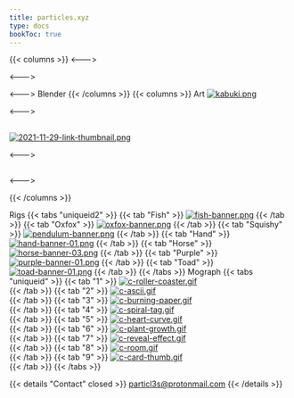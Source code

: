 ```yaml
---
title: particles.xyz
type: docs
bookToc: true
---
```

{{< columns >}}
<--->

<--->

<--->
Blender 
{{< /columns >}}
{{< columns >}}
Art
[![kabuki.png](https://i.postimg.cc/YMPRd3Q0/kabuki.png)](/kabuki)

<--->
## 
[![2021-11-29-link-thumbnail.png](https://i.postimg.cc/Qh43pZW2/2021-11-29-link-thumbnail.png)](/scythe)



<--->
## 

<--->


{{< /columns >}}

Rigs
{{< tabs "uniqueid2" >}}
{{< tab "Fish" >}}
[![fish-banner.png](https://i.postimg.cc/L5HQzh7w/fish-banner.png)](/fish_rig/)
{{< /tab >}}
{{< tab "Oxfox" >}}
[![oxfox-banner.png](https://i.postimg.cc/dJBsZH3y/oxfox-banner.png)](/oxfox_rig/)
{{< /tab >}}
{{< tab "Squishy" >}}
[![pendulum-banner.png](https://i.postimg.cc/y8DmPx5t/pendulum-banner.png)](/squishy_rig/)
{{< /tab >}}
{{< tab "Hand" >}}
[![hand-banner-01.png](https://i.postimg.cc/5byZt3Gs/hand-banner-01.png)](/hand_rig/)
{{< /tab >}}
{{< tab "Horse" >}}
[![horse-banner-03.png](https://i.postimg.cc/4NGv4W0x/horse-banner-03.png)](/horse_rig/)
{{< /tab >}}
{{< tab "Purple" >}}
[![purple-banner-01.png](https://i.postimg.cc/Df3XxpTc/purple-banner-01.png)](/purple_rig/)
{{< /tab >}}
{{< tab "Toad" >}}
[![toad-banner-01.png](https://i.postimg.cc/BST6nqrx/toad-banner-01.png)](/toad_rig/)
{{< /tab >}}
{{< /tabs >}}
Mograph
{{< tabs "uniqueid" >}}
{{< tab "1" >}}
[![c-roller-coaster.gif](https://i.postimg.cc/rM8xsK7G/c-roller-coaster.gif)](/roller_coaster/)  
{{< /tab >}}
{{< tab "2" >}}
[![c-ascii.gif](https://i.postimg.cc/XnbB9hP0/c-ascii.gif)](/ascii/)  
{{< /tab >}}
{{< tab "3" >}}
[![c-burning-paper.gif](https://i.postimg.cc/dq3ytpDR/c-burning-paper.gif)](/burning_paper/)  
{{< /tab >}}
{{< tab "4" >}}
[![c-spiral-tag.gif](https://i.postimg.cc/KFmK6QV0/c-spiral-tag.gif)](/spiral_tag/)  
{{< /tab >}}
{{< tab "5" >}}
[![c-heart-curve.gif](https://i.postimg.cc/dsDDN82Q/c-heart-curve.gif)](/heart_curve/)  
{{< /tab >}}
{{< tab "6" >}}
[![c-plant-growth.gif](https://i.postimg.cc/jTpdHZQM/c-plant-growth.gif)](/plant_growth/)  
{{< /tab >}}
{{< tab "7" >}}
[![c-reveal-effect.gif](https://i.postimg.cc/B3YB9hHq/c-reveal-effect.gif)](/reveal_effect/)  
{{< /tab >}}
{{< tab "8" >}}
[![c-room.gif](https://i.postimg.cc/QjvxV3kb/c-room.gif)](/id_keys/)  
{{< /tab >}}
{{< tab "9" >}}
[![c-card-thumb.gif](https://i.postimg.cc/vQNYckBZ/c-card-thumb.gif)](/cards/)  
{{< /tab >}}
{{< /tabs >}}



{{< details "Contact" closed >}}
particl3s@protonmail.com
{{< /details >}}

